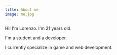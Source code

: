 ```yaml
---
title: About me
image: me.jpg
---
```

Hi! I'm Lorenzo. I'm 21 years old.

I'm a student and a developer.

I currently specialize in game and web development.